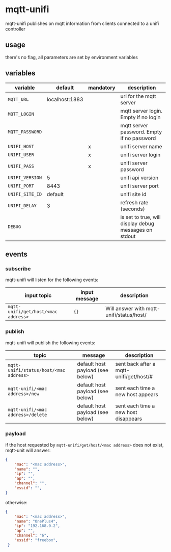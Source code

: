 # mqtt-unifi

mqtt-unifi publishes on mqtt information from clients connected to a unifi controller

## usage

there's no flag, all parameters are set by environment variables

## variables

variable | default | mandatory | description
---------|---------|-----------|------------
`MQTT_URL`      | localhost:1883 |   | url for the mqtt server
`MQTT_LOGIN`    |                |   | mqtt server login. Empty if no login
`MQTT_PASSWORD` |                |   | mqtt server password. Empty if no password
`UNIFI_HOST`    |                | x | unifi server name
`UNIFI_USER`    |                | x | unifi server login
`UNIFI_PASS`    |                | x | unifi server password
`UNIFI_VERSION` | 5              |   | unifi api version
`UNIFI_PORT`    | 8443           |   | unifi server port
`UNIFI_SITE_ID` | default        |   | unifi site id
`UNIFI_DELAY`   | 3              |   | refresh rate (seconds)
`DEBUG`         |                |   | is set to true, will display debug messages on stdout

## events

### subscribe

mqtt-unifi will listen for the following events:

input topic | input message | description
------------|---------------|------------
`mqtt-unifi/get/host/<mac address>` | `{}` |  Will answer with mqtt-unifi/status/host/<mac address>

### publish

mqtt-unifi will publish the following events:

topic | message | description
------|---------|------------
`mqtt-unifi/status/host/<mac address>` | default host payload (see below) | sent back after a mqtt-unifi/get/host/#
`mqtt-unifi/<mac address>/new` | default host payload (see below) | sent each time a new host appears
`mqtt-unifi/<mac address>/delete` | default host payload (see below) | sent each time a new host disappears

### payload

if the host requested by `mqtt-unifi/get/host/<mac address>` does not exist, mqtt-unit will answer:

```json
{
	"mac": "<mac address>",
	"name": "",
	"ip": "",
	"ap": "",
	"channel": "",
	"essid": "",
}
```

otherwise:

```json
{
	"mac": "<mac address>",
	"name": "OnePlus4",
	"ip": "192.168.0.2",
	"ap": "",
	"channel": "6",
	"essid": "freebox",
 }
```

